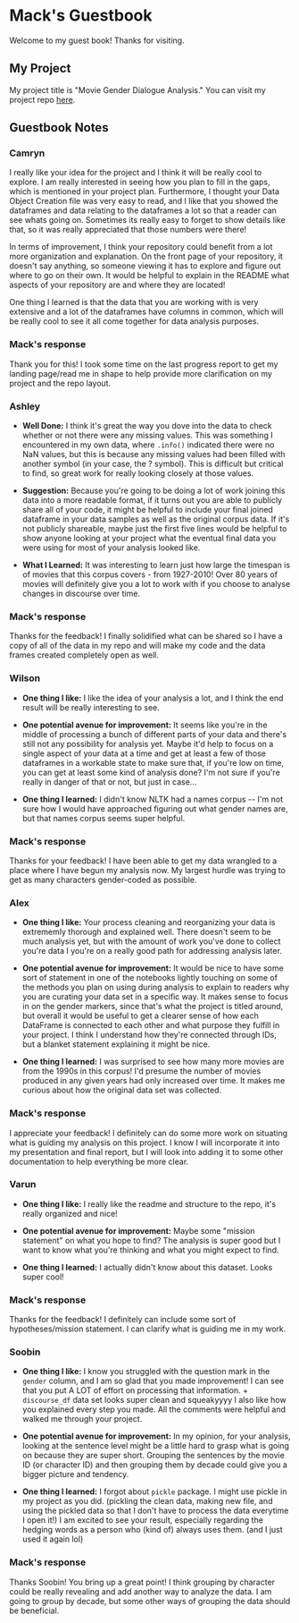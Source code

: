 # Mack's Guestbook

Welcome to my guest book! Thanks for visiting.

## My Project

My project title is "Movie Gender Dialogue Analysis." You can visit my project repo [here](https://github.com/Data-Science-for-Linguists-2023/Movie-Gender-Dialogue-Analysis).

## Guestbook Notes

### Camryn

I really like your idea for the project and I think it will be really cool to explore. I am really interested in seeing how you plan to fill in the gaps, which is mentioned in your project plan. Furthermore, I thought your Data Object Creation file was very easy to read, and I like that you showed the dataframes and data relating to the dataframes a lot so that a reader can see whats going on. Sometimes its really easy to forget to show details like that, so it was really appreciated that those numbers were there!

In terms of improvement, I think your repository could benefit from a lot more organization and explanation. On the front page of your repository, it doesn't say anything, so someone viewing it has to explore and figure out where to go on their own. It would be helpful to explain in the README what aspects of your repository are and where they are located!

One thing I learned is that the data that you are working with is very extensive and a lot of the dataframes have columns in common, which will be really cool to see it all come together for data analysis purposes.

### Mack's response

Thank you for this! I took some time on the last progress report to get my landing page/read me in shape to help provide more clarification on my project and the repo layout.

### Ashley

- **Well Done:** I think it's great the way you dove into the data to check whether or not there were any missing values. This was something I encountered in my own data, where `.info()` indicated there were no NaN values, but this is because any missing values had been filled with another symbol (in your case, the ? symbol). This is difficult but critical to find, so great work for really looking closely at those values.

- **Suggestion:** Because you're going to be doing a lot of work joining this data into a more readable format, if it turns out you are able to publicly share all of your code, it might be helpful to include your final joined dataframe in your data samples as well as the original corpus data. If it's not publicly shareable, maybe just the first five lines would be helpful to show anyone looking at your project what the eventual final data you were using for most of your analysis looked like.

- **What I Learned:** It was interesting to learn just how large the timespan is of movies that this corpus covers - from 1927-2010! Over 80 years of movies will definitely give you a lot to work with if you choose to analyse changes in discourse over time.

### Mack's response

Thanks for the feedback! I finally solidified what can be shared so I have a copy of all of the data in my repo and will make my code and the data frames created completely open as well.

### Wilson

- **One thing I like:** I like the idea of your analysis a lot, and I think the end result will be really interesting to see.

- **One potential avenue for improvement:** It seems like you're in the middle of processing a bunch of different parts of your data and there's still not any possibility for analysis yet. Maybe it'd help to focus on a single aspect of your data at a time and get at least a few of those dataframes in a workable state to make sure that, if you're low on time, you can get at least some kind of analysis done? I'm not sure if you're really in danger of that or not, but just in case...

- **One thing I learned:** I didn't know NLTK had a names corpus -- I'm not sure how I would have approached figuring out what gender names are, but that names corpus seems super helpful.

### Mack's response
Thanks for your feedback! I have been able to get my data wrangled to a place where I have begun my analysis now. My largest hurdle was trying to get as many characters gender-coded as possible.

### Alex

- **One thing I like:** Your process cleaning and reorganizing your data is extrememly thorough and explained well. There doesn't seem to be much analysis yet, but with the amount of work you've done to collect you're data I you're on a really good path for addressing analysis later.

- **One potential avenue for improvement:** It would be nice to have some sort of statement in one of the notebooks lightly touching on some of the methods you plan on using during analysis to explain to readers why you are curating your data set in a specific way. It makes sense to focus in on the gender markers, since that's what the project is titled around, but overall it would be useful to get a clearer sense of how each DataFrame is connected to each other and what purpose they fulfill in your project. I think I understand how they're connected through IDs, but a blanket statement explaining it might be nice.

- **One thing I learned:** I was surprised to see how many more movies are from the 1990s in this corpus! I'd presume the number of movies produced in any given years had only increased over time. It makes me curious about how the original data set was collected.

### Mack's response
I appreciate your feedback! I definitely can do some more work on situating what is guiding my analysis on this project. I know I will incorporate it into my presentation and final report, but I will look into adding it to some other documentation to help everything be more clear.


### Varun

- **One thing I like:** I really like the readme and structure to the repo, it's really organized and nice!

- **One potential avenue for improvement:** Maybe some "mission statement" on what you hope to find? The analysis is super good but I want to know what you're thinking and what you might expect to find.

- **One thing I learned:** I actually didn't know about this dataset. Looks super cool!

### Mack's response
Thanks for the feedback! I definitely can include some sort of hypotheses/mission statement. I can clarify what is guiding me in my work.


### Soobin

- **One thing I like:**
I know you struggled with the question mark in the `gender` column, and I am so glad that you made improvement! I can see that you put A LOT of effort on processing that information. + `discourse_df` data set looks super clean and squeakyyyy
I also like how you explained every step you made. All the comments were helpful and walked me through your project.

- **One potential avenue for improvement:**
In my opinion, for your analysis, looking at the sentence level might be a little hard to grasp what is going on because they are super short. Grouping the sentences by the movie ID (or character ID) and then grouping them by decade could give you a bigger picture and tendency.

- **One thing I learned:**
I forgot about `pickle` package. I might use pickle in my project as you did. (pickling the clean data, making new file, and using the pickled data so that I don't have to process the data everytime I open it!)
I am excited to see your result, especially regarding the hedging words as a person who (kind of) always uses them. (and I just used it again lol)


### Mack's response
Thanks Soobin! You bring up a great point! I think grouping by character could be really revealing and add another way to analyze the data. I am going to group by decade, but some other ways of grouping the data should be beneficial.
